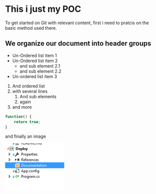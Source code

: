 # This i just my POC
To get started on Git with relevant content, first i need to pratcis on the basic method used there.

## We organize our document into header groups

* Un-Ordered list item 1
* Un-Ordered list item 2
  * and sub element 2.1
  * and sub element 2.2
* Un-ordered list item 3

1. And ordered list
1. with several lines
   1. And sub elements
   1. again
1. and more

```javascript
function() {
	return true;
}
```

and finally an image

![test an image](https://raw.githubusercontent.com/kip-dk/Poc/master/Documentation/c1.png)